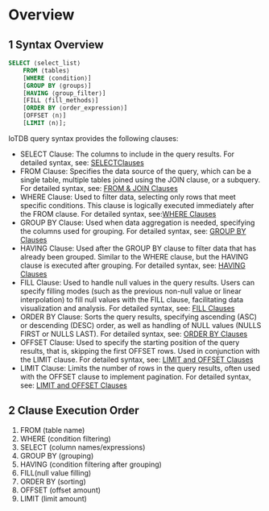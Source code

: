 <!--

    Licensed to the Apache Software Foundation (ASF) under one
    or more contributor license agreements.  See the NOTICE file
    distributed with this work for additional information
    regarding copyright ownership.  The ASF licenses this file
    to you under the Apache License, Version 2.0 (the
    "License"); you may not use this file except in compliance
    with the License.  You may obtain a copy of the License at
    
        http://www.apache.org/licenses/LICENSE-2.0
    
    Unless required by applicable law or agreed to in writing,
    software distributed under the License is distributed on an
    "AS IS" BASIS, WITHOUT WARRANTIES OR CONDITIONS OF ANY
    KIND, either express or implied.  See the License for the
    specific language governing permissions and limitations
    under the License.

-->

# Overview

## 1 Syntax Overview

```SQL
SELECT ⟨select_list⟩
    FROM ⟨tables⟩
    [WHERE ⟨condition⟩]
    [GROUP BY ⟨groups⟩]
    [HAVING ⟨group_filter⟩]
    [FILL ⟨fill_methods⟩]
    [ORDER BY ⟨order_expression⟩]
    [OFFSET ⟨n⟩]
    [LIMIT ⟨n⟩];
```

IoTDB query syntax provides the following clauses:

- SELECT Clause: The columns to include in the query results. For detailed syntax, see: [SELECTClauses](../SQL-Manual/Select-Clause.md)
- FROM Clause: Specifies the data source of the query, which can be a single table, multiple tables joined using the JOIN clause, or a subquery. For detailed syntax, see: [FROM & JOIN Clauses](../SQL-Manual/From-Join-Clause.md)
- WHERE Clause: Used to filter data, selecting only rows that meet specific conditions. This clause is logically executed immediately after the FROM clause. For detailed syntax, see:[WHERE Clauses](../SQL-Manual/Where-Clause.md)
- GROUP BY Clause: Used when data aggregation is needed, specifying the columns used for grouping. For detailed syntax, see: [GROUP BY Clauses](../SQL-Manual/GroupBy-Clause.md)
- HAVING Clause: Used after the GROUP BY clause to filter data that has already been grouped. Similar to the WHERE clause, but the HAVING clause is executed after grouping. For detailed syntax, see: [HAVING Clauses](../SQL-Manual/Having-Clause.md)
- FILL Clause: Used to handle null values in the query results. Users can specify filling modes (such as the previous non-null value or linear interpolation) to fill null values with the FILL clause, facilitating data visualization and analysis. For detailed syntax, see: [FILL Clauses](../SQL-Manual/Fill-Clause.md)
- ORDER BY Clause: Sorts the query results, specifying ascending (ASC) or descending (DESC) order, as well as handling of NULL values (NULLS FIRST or NULLS LAST). For detailed syntax, see: [ORDER BY Clauses](../SQL-Manual/OrderBy-Clause.md)
- OFFSET Clause: Used to specify the starting position of the query results, that is, skipping the first OFFSET rows. Used in conjunction with the LIMIT clause. For detailed syntax, see: [LIMIT and OFFSET Clauses](../SQL-Manual/Limit-Offset-Clause.md)
- LIMIT Clause: Limits the number of rows in the query results, often used with the OFFSET clause to implement pagination. For detailed syntax, see: [LIMIT and OFFSET Clauses](../SQL-Manual/Limit-Offset-Clause.md)

## 2 Clause Execution Order

1. FROM (table name)
2. WHERE (condition filtering)
3. SELECT (column names/expressions)
4. GROUP BY (grouping)
5. HAVING (condition filtering after grouping)
6. FILL(null value filling)
7. ORDER BY (sorting)
8. OFFSET (offset amount)
9. LIMIT (limit amount)